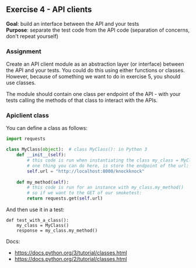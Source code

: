 ## Exercise 4 - API clients
**Goal**: build an interface between the API and your tests  
**Purpose**: separate the test code from the API code (separation of concerns,
don't repeat yourself)

### Assignment
Create an API client module as an abstraction layer (or interface) between the API and your tests. You could do this
using either functions or classes. However, because of something we want to do in exercise 5, you should use classes.

The module should contain one class per endpoint of the API - with your tests calling the methods of that class
to interact with the APIs.


### Apiclient class
You can define a class as follows:
```python
import requests

class MyClass(object):  # class MyClass(): in Python 3
    def __init__(self):
        # this code is run when instantiating the class my_class = MyClass()
        # one thing you can do here, is store the endpoint of the url:
        self.url = "http://localhost:8000/knockknock"
    
    def my_method(self):
        # this code is run for an instance with my_class.my_method()
        # so if we want to the GET of our smoketest:
        return requests.get(self.url)

```

And then use it in a test:
```
def test_with_a_class():
    my_class = MyClass()
    response = my_class.my_method()

```

Docs:
- https://docs.python.org/3/tutorial/classes.html
- https://docs.python.org/2/tutorial/classes.html
